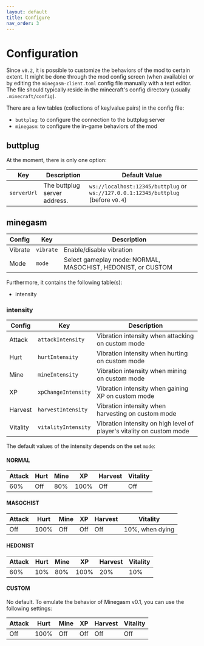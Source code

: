 ```yaml
---
layout: default
title: Configure
nav_order: 3
---
```


# Configuration

Since `v0.2`, it is possible to customize the behaviors of the mod to certain extent. It might be done through the mod config screen (when available) or by editing the `minegasm-client.toml` config file manually with a text editor. The file should typically reside in the minecraft's config directory (usually `.minecraft/config`).

There are a few tables (collections of key/value pairs) in the config file:
* `buttplug`: to configure the connection to the buttplug server
* `minegasm`: to configure the in-game behaviors of the mod

## buttplug

At the moment, there is only one option:

| Key         | Description                  | Default Value                                                                      |
|-------------|------------------------------|------------------------------------------------------------------------------------|
| `serverUrl` | The buttplug server address. | `ws://localhost:12345/buttplug` or `ws://127.0.0.1:12345/buttplug` (before `v0.4`) |

## minegasm

| Config   | Key                           | Description                                                           |
|----------|-------------------------------|-----------------------------------------------------------------------|
| Vibrate  | `vibrate`                     | Enable/disable vibration                                              |
| Mode     | `mode`                        | Select gameplay mode: NORMAL, MASOCHIST, HEDONIST, or CUSTOM          |

Furthermore, it contains the following table(s):
* intensity

### intensity

| Config   | Key                 | Description                                                           |
|----------|---------------------|-----------------------------------------------------------------------|
| Attack   | `attackIntensity`   | Vibration intensity when attacking on custom mode                     |
| Hurt     | `hurtIntensity`     | Vibration intensity when hurting on custom mode                       |
| Mine     | `mineIntensity`     | Vibration intensity when mining on custom mode                        |
| XP       | `xpChangeIntensity` | Vibration intensity when gaining XP on custom mode                    |
| Harvest  | `harvestIntensity`  | Vibration intensity when harvesting on custom mode                    |
| Vitality | `vitalityIntensity` | Vibration intensity on high level of player's vitality on custom mode |

The default values of the intensity depends on the set `mode`:

#### NORMAL

| Attack | Hurt | Mine | XP   | Harvest | Vitality |
|--------|------|------|------|---------|----------|
| 60%    | Off  | 80%  | 100% | Off     | Off      |

#### MASOCHIST

| Attack | Hurt | Mine | XP  | Harvest | Vitality        |
|--------|------|------|-----|---------|-----------------|
| Off    | 100% | Off  | Off | Off     | 10%, when dying |

#### HEDONIST

| Attack | Hurt | Mine | XP   | Harvest | Vitality |
|--------|------|------|------|---------|----------|
| 60%    | 10%  | 80%  | 100% | 20%     | 10%      |

#### CUSTOM

No default. To emulate the behavior of Minegasm v0.1, you can use the following settings:

| Attack | Hurt | Mine | XP  | Harvest | Vitality |
|--------|------|------|-----|---------|----------|
| Off    | 100% | Off  | Off | Off     | Off      |
